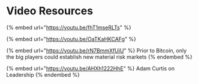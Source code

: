 # Video Resources

{% embed url="https://youtu.be/fhT1mseRLTs" %}

{% embed url="https://youtu.be/OaTKaHKCAFg" %}

{% embed url="https://youtu.be/rN7BmmXfUiU" %}
Prior to Bitcoin, only the big players could establish new material risk markets
{% endembed %}

{% embed url="https://youtu.be/AHXh1222HhE" %}
Adam Curtis on Leadership
{% endembed %}

